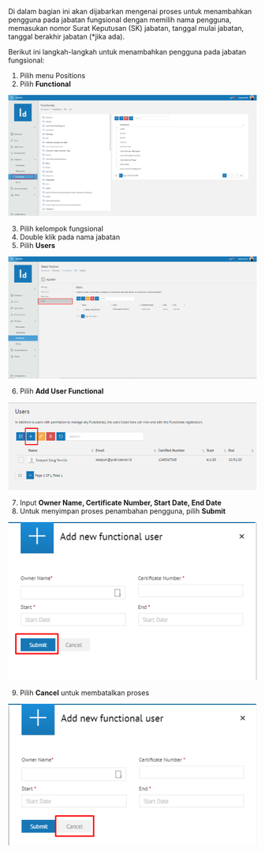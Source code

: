 Di dalam bagian ini akan dijabarkan mengenai proses untuk menambahkan pengguna pada jabatan fungsional dengan memilih 
nama pengguna, memasukan nomor Surat Keputusan (SK) jabatan, tanggal mulai jabatan, tanggal berakhir jabatan (\*jika ada).

Berikut ini langkah-langkah untuk menambahkan pengguna pada jabatan fungsional:

1. Pilih menu Positions
2. Pilih **Functional**

![Gambar](_static/Gambar5.3.5.1_1.png/?sanitize=true)

3. Pilih kelompok fungsional
4. Double klik pada nama jabatan
5. Pilih **Users**

![Gambar](_static/Gambar5.3.5.1_2.png/?sanitize=true)

6. Pilih **Add User Functional**

![Gambar](_static/Gambar5.3.5.1_3.png/?sanitize=true)

7. Input **Owner Name, Certificate Number, Start Date, End Date**
8. Untuk menyimpan proses penambahan pengguna, pilih **Submit**

![Gambar](_static/Gambar5.3.5.1_4.png/?sanitize=true)

9. Pilih **Cancel** untuk membatalkan proses

![Gambar](_static/Gambar5.3.5.1_5.png/?sanitize=true)